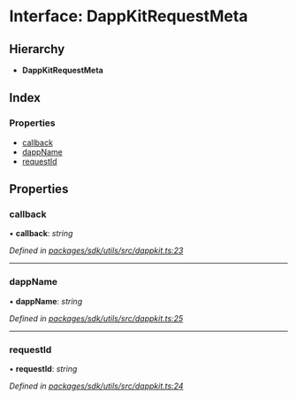 # Interface: DappKitRequestMeta

## Hierarchy

* **DappKitRequestMeta**

## Index

### Properties

* [callback](_packages_sdk_utils_src_dappkit_.dappkitrequestmeta.md#callback)
* [dappName](_packages_sdk_utils_src_dappkit_.dappkitrequestmeta.md#dappname)
* [requestId](_packages_sdk_utils_src_dappkit_.dappkitrequestmeta.md#requestid)

## Properties

###  callback

• **callback**: *string*

*Defined in [packages/sdk/utils/src/dappkit.ts:23](https://github.com/medhak1/celo-monorepo/blob/master/packages/sdk/utils/src/dappkit.ts#L23)*

___

###  dappName

• **dappName**: *string*

*Defined in [packages/sdk/utils/src/dappkit.ts:25](https://github.com/medhak1/celo-monorepo/blob/master/packages/sdk/utils/src/dappkit.ts#L25)*

___

###  requestId

• **requestId**: *string*

*Defined in [packages/sdk/utils/src/dappkit.ts:24](https://github.com/medhak1/celo-monorepo/blob/master/packages/sdk/utils/src/dappkit.ts#L24)*
